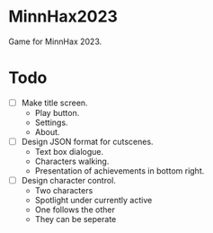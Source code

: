 # MinnHax2023

Game for MinnHax 2023.

# Todo
- [ ] Make title screen.
  - Play button.
  - Settings.
  - About.
- [ ] Design JSON format for cutscenes.
  - Text box dialogue.
  - Characters walking.
  - Presentation of achievements in bottom right.
- [ ] Design character control.
  - Two characters
  - Spotlight under currently active
  - One follows the other
  - They can be seperate 
